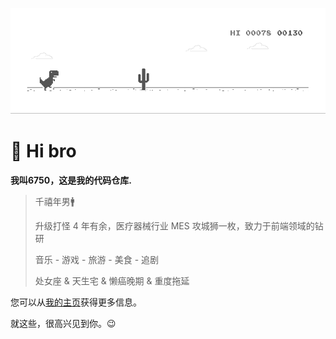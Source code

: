![Dino](https://raw.githubusercontent.com/sanket9006/sanket9006/master/dino.gif)

# 👋 Hi bro



**我叫6750，这是我的代码仓库.**

> 千禧年男🚹
> 
> 升级打怪 4 年有余，医疗器械行业 MES 攻城狮一枚，致力于前端领域的钻研
> 
> 音乐 - 游戏 - 旅游 - 美食 - 追剧
> 
> 处女座 & 天生宅 & 懒癌晚期 & 重度拖延



您可以从[我的主页](https://yuanjunjie.top/)获得更多信息。

就这些，很高兴见到你。😉
